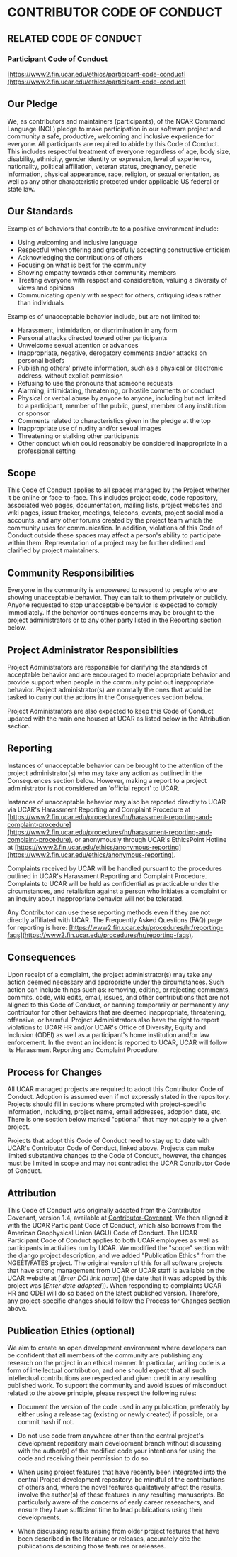 # CONTRIBUTOR CODE OF CONDUCT
## RELATED CODE OF CONDUCT
### Participant Code of Conduct
[https://www2.fin.ucar.edu/ethics/participant-code-conduct](https://www2.fin.ucar.edu/ethics/participant-code-conduct)

## Our Pledge

We, as contributors and maintainers (participants), of the NCAR Command Language (NCL) pledge to make participation in our software project and community a safe, productive, welcoming and inclusive experience for everyone. All participants are required to abide by this Code of Conduct. This includes respectful treatment of everyone regardless of age, body size, disability, ethnicity, gender identity or expression, level of experience, nationality, political affiliation, veteran status, pregnancy, genetic information, physical appearance, race, religion, or sexual orientation, as well as any other characteristic protected under applicable US federal or state law.

## Our Standards

Examples of behaviors that contribute to a positive environment include:

* Using welcoming and inclusive language
* Respectful when offering and gracefully accepting constructive criticism
* Acknowledging the contributions of others
* Focusing on what is best for the community
* Showing empathy towards other community members
* Treating everyone with respect and consideration, valuing a diversity of views and opinions
* Communicating openly with respect for others, critiquing ideas rather than individuals

Examples of unacceptable behavior include, but are not limited to:

* Harassment, intimidation, or discrimination in any form
* Personal attacks directed toward other participants
* Unwelcome sexual attention or advances
* Inappropriate, negative, derogatory comments and/or attacks on personal beliefs
* Publishing others' private information, such as a physical or electronic address, without explicit permission
* Refusing to use the pronouns that someone requests
* Alarming, intimidating, threatening, or hostile comments or conduct
* Physical or verbal abuse by anyone to anyone, including but not limited to a participant, member of the public, guest, member of any institution or sponsor
* Comments related to characteristics given in the pledge at the top
* Inappropriate use of nudity and/or sexual images
* Threatening or stalking other participants
* Other conduct which could reasonably be considered inappropriate in a professional setting

## Scope

This Code of Conduct applies to all spaces managed by the Project whether it be online or face-to-face. This includes project code, code repository, associated web pages, documentation, mailing lists, project websites and wiki pages, issue tracker, meetings, telecons, events, project social media accounts, and any other forums created by the project team which the community uses for communication. In addition, violations of this Code of Conduct outside these spaces may affect a person's ability to participate within them. Representation of a project may be further defined and clarified by project maintainers.

## Community Responsibilities

Everyone in the community is empowered to respond to people who are showing unacceptable behavior. They can talk to them privately or publicly. Anyone requested to stop unacceptable behavior is expected to comply immediately. If the behavior continues concerns may be brought to the project administrators or to any other party listed in the Reporting section below.

## Project Administrator Responsibilities

Project Administrators are responsible for clarifying the standards of acceptable behavior and are encouraged to model appropriate behavior and provide support when people in the community point out inappropriate behavior. Project administrator(s) are normally the ones that would be tasked to carry out the actions in the Consequences section below.

Project Administrators are also expected to keep this Code of Conduct updated with the main one housed at UCAR as listed below in the Attribution section.

## Reporting

Instances of unacceptable behavior can be brought to the attention of the project administrator(s) who may take any action as outlined in the Consequences section below. However, making a report to a project administrator is not considered an 'official report' to UCAR.

Instances of unacceptable behavior may also be reported directly to UCAR via UCAR's Harassment Reporting and Complaint Procedure at [https://www2.fin.ucar.edu/procedures/hr/harassment-reporting-and-complaint-procedure](https://www2.fin.ucar.edu/procedures/hr/harassment-reporting-and-complaint-procedure), or anonymously through UCAR's EthicsPoint Hotline at [https://www2.fin.ucar.edu/ethics/anonymous-reporting](https://www2.fin.ucar.edu/ethics/anonymous-reporting).

Complaints received by UCAR will be handled pursuant to the procedures outlined in UCAR's Harassment Reporting and Complaint Procedure. Complaints to UCAR will be held as confidential as practicable under the circumstances, and retaliation against a person who initiates a complaint or an inquiry about inappropriate behavior will not be tolerated.

Any Contributor can use these reporting methods even if they are not directly affiliated with UCAR. The Frequently Asked Questions (FAQ) page for reporting is here: [https://www2.fin.ucar.edu/procedures/hr/reporting-faqs](https://www2.fin.ucar.edu/procedures/hr/reporting-faqs).

## Consequences

Upon receipt of a complaint, the project administrator(s) may take any action deemed necessary and appropriate under the circumstances. Such action can include things such as: removing, editing, or rejecting comments, commits, code, wiki edits, email, issues, and other contributions that are not aligned to this Code of Conduct, or banning temporarily or permanently any contributor for other behaviors that are deemed inappropriate, threatening, offensive, or harmful. Project Administrators also have the right to report violations to UCAR HR and/or UCAR's Office of Diversity, Equity and Inclusion (ODEI) as well as a participant's home institution and/or law enforcement. In the event an incident is reported to UCAR, UCAR will follow its Harassment Reporting and Complaint Procedure.

## Process for Changes

All UCAR managed projects are required to adopt this Contributor Code of Conduct. Adoption is assumed even if not expressly stated in the repository. Projects should fill in sections where prompted with project-specific information, including, project name, email addresses, adoption date, etc. There is one section below marked "optional" that may not apply to a given project.

Projects that adopt this Code of Conduct need to stay up to date with UCAR's Contributor Code of Conduct, linked above. Projects can make limited substantive changes to the Code of Conduct, however, the changes must be limited in scope and may not contradict the UCAR Contributor Code of Conduct.

## Attribution

This Code of Conduct was originally adapted from the Contributor Covenant, version 1.4, available at [Contributor-Covenant](http://contributor-covenant.org/version/1/4). We then aligned it with the UCAR Participant Code of Conduct, which also borrows from the American Geophysical Union (AGU) Code of Conduct. The UCAR Participant Code of Conduct applies to both UCAR employees as well as participants in activities run by UCAR. We modified the "scope" section with the django project description, and we added "Publication Ethics" from the NGEET/FATES project. The original version of this for all software projects that have strong management from UCAR or UCAR staff is available on the UCAR website at [*Enter DOI link name*] (the date that it was adopted by this project was [*Enter date adopted*]). When responding to complaints UCAR HR and ODEI will do so based on the latest published version. Therefore, any project-specific changes should follow the Process for Changes section above.

## Publication Ethics (optional)

We aim to create an open development environment where developers can be confident that all members of the community are publishing any research on the project in an ethical manner. In particular, writing code is a form of intellectual contribution, and one should expect that all such intellectual contributions are respected and given credit in any resulting published work. To support the community and avoid issues of misconduct related to the above principle, please respect the following rules:

* Document the version of the code used in any publication, preferably by either using a release tag (existing or newly created) if possible, or a commit hash if not.

* Do not use code from anywhere other than the central project's development repository main development branch without discussing with the author(s) of the modified code your intentions for using the code and receiving their permission to do so.

* When using project features that have recently been integrated into the central Project development repository, be mindful of the contributions of others and, where the novel features qualitatively affect the results, involve the author(s) of these features in any resulting manuscripts. Be particularly aware of the concerns of early career researchers, and ensure they have sufficient time to lead publications using their developments.

* When discussing results arising from older project features that have been described in the literature or releases, accurately cite the publications describing those features or releases.
